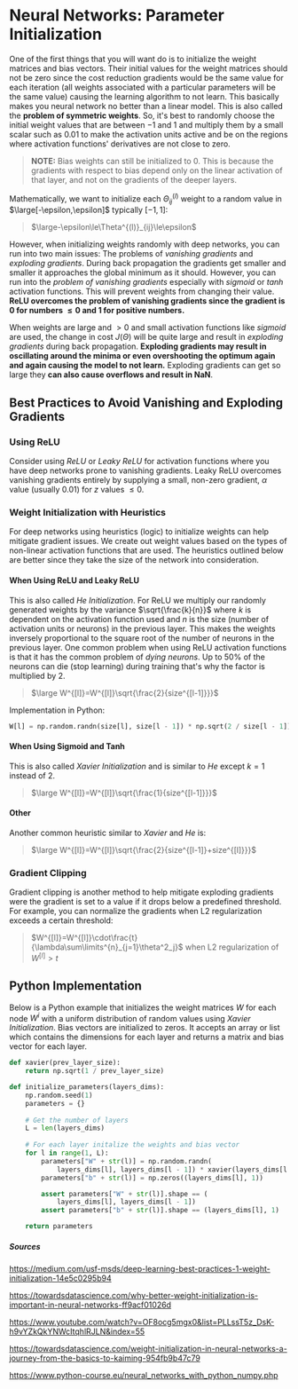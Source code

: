 # Neural Networks: Parameter Initialization

One of the first things that you will want do is to initialize the weight matrices and bias vectors. Their initial values for the weight matrices should not be zero since the cost reduction gradients would be the same value for each iteration (all weights associated with a particular parameters will be the same value) causing the learning algorithm to not learn. This basically makes you neural network no better than a linear model. This is also called the **problem of symmetric weights**. So, it's best to randomly choose the initial weight values that are between $-1$ and $1$ and multiply them by a small scalar such as $0.01$ to make the activation units active and be on the regions where activation functions' derivatives are not close to zero.

> **NOTE:** Bias weights can still be initialized to $0$. This is because the gradients with respect to bias depend only on the linear activation of that layer, and not on the gradients of the deeper layers.

Mathematically, we want to initialize each $\Theta^{(l)}_{ij}$ weight to a random value in $\large[-\epsilon,\epsilon]$ typically $[-1,1]$:

> $\large-\epsilon\le\Theta^{(l)}_{ij}\le\epsilon$

However, when initializing weights randomly with deep networks, you can run into two main issues: The problems of *vanishing gradients* and *exploding gradients*. During back propagation the gradients get smaller and smaller it approaches the global minimum as it should. However, you can run into the *problem of vanishing gradients* especially with *sigmoid* or *tanh* activation functions. This will prevent weights from changing their value. **ReLU overcomes the problem of vanishing gradients since the gradient is $0$ for numbers $\le0$ and $1$ for positive numbers.**

When weights are large and $\gt0$ and small activation functions like *sigmoid* are used, the change in cost $J(\Theta)$ will be quite large and result in *exploding gradients* during back propagation. **Exploding gradients may result in oscillating around the minima or even overshooting the optimum again and again causing the model to not learn.** Exploding gradients can get so large they **can also cause overflows and result in NaN**.

## Best Practices to Avoid Vanishing and Exploding Gradients

### Using ReLU

Consider using *ReLU* or *Leaky ReLU* for activation functions where you have deep networks prone to vanishing gradients. Leaky ReLU overcomes vanishing gradients entirely by supplying a small, non-zero gradient, $\alpha$ value (usually 0.01) for $z$ values $\le0$.

### Weight Initialization with Heuristics

For deep networks using heuristics (logic) to initialize weights can help mitigate gradient issues. We create out weight values based on the types of non-linear activation functions that are used. The heuristics outlined below are better since they take the size of the network into consideration.

#### When Using ReLU and Leaky ReLU

This is also called *He Initialization*. For ReLU we multiply our randomly generated weights by the variance $\sqrt{\frac{k}{n}}$ where $k$ is dependent on the activation function used and $n$ is the size (number of activation units or neurons) in the previous layer. This makes the weights  inversely proportional to the square root of the number of neurons in the previous layer. One common problem when using ReLU activation functions is that it has the common problem of *dying neurons*. Up to $50\%$ of the neurons can die (stop learning) during training that's why the factor is multiplied by $2$.

> $\large W^{[l]}=W^{[l]}\sqrt{\frac{2}{size^{[l-1]}}}$

Implementation in Python:

```python
W[l] = np.random.randn(size[l], size[l - 1]) * np.sqrt(2 / size[l - 1])
```

#### When Using Sigmoid and Tanh

This is also called *Xavier Initialization* and is similar to *He* except $k=1$ instead of $2$.

> $\large W^{[l]}=W^{[l]}\sqrt{\frac{1}{size^{[l-1]}}}$

#### Other

Another common heuristic similar to *Xavier* and *He* is:

> $\large W^{[l]}=W^{[l]}\sqrt{\frac{2}{size^{[l-1]}+size^{[l]}}}$

### Gradient Clipping

Gradient clipping is another method to help mitigate exploding gradients were the gradient is set to a value if it drops below a predefined threshold. For example, you can normalize the gradients when L2 regularization exceeds a certain threshold:

> $W^{[l]}=W^{[l]}\cdot\frac{t}{\lambda\sum\limits^{n}_{j=1}\theta^2_j}$ when L2 regularization of $W^{[l]}\gt t$

## Python Implementation

Below is a Python example that initializes the weight matrices $W$ for each node $W^i$ with a uniform distribution of random values using *Xavier Initialization*. Bias vectors are initialized to zeros. It accepts an array or list which contains the dimensions for each layer and returns a matrix and bias vector for each layer.

```python
def xavier(prev_layer_size):
    return np.sqrt(1 / prev_layer_size)

def initialize_parameters(layers_dims):
    np.random.seed(1)               
    parameters = {}
    
    # Get the number of layers
    L = len(layers_dims)            
    
    # For each layer initalize the weights and bias vector
    for l in range(1, L): 
        parameters["W" + str(l)] = np.random.randn(
            layers_dims[l], layers_dims[l - 1]) * xavier(layers_dims[l - 1])
        parameters["b" + str(l)] = np.zeros((layers_dims[l], 1))

        assert parameters["W" + str(l)].shape == (
            layers_dims[l], layers_dims[l - 1])
        assert parameters["b" + str(l)].shape == (layers_dims[l], 1)

    return parameters
```



##### Sources

https://medium.com/usf-msds/deep-learning-best-practices-1-weight-initialization-14e5c0295b94

https://towardsdatascience.com/why-better-weight-initialization-is-important-in-neural-networks-ff9acf01026d

https://www.youtube.com/watch?v=OF8ocg5mgx0&list=PLLssT5z_DsK-h9vYZkQkYNWcItqhlRJLN&index=55

https://towardsdatascience.com/weight-initialization-in-neural-networks-a-journey-from-the-basics-to-kaiming-954fb9b47c79

https://www.python-course.eu/neural_networks_with_python_numpy.php